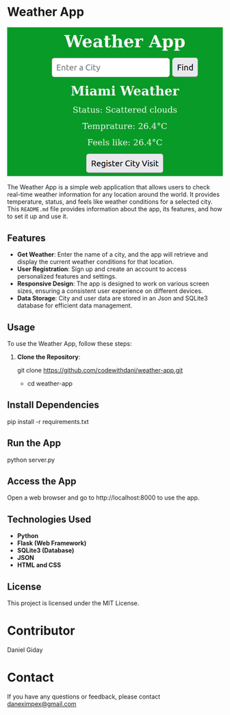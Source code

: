 # Weather App

![Weather App Screenshot](screenshot.png)

The Weather App is a simple web application that allows users to check real-time weather information for any location around the world. It provides temperature, status, and feels like  weather conditions for a selected city. This `README.md` file provides information about the app, its features, and how to set it up and use it.

## Features

- **Get Weather**: Enter the name of a city, and the app will retrieve and display the current weather conditions for that location.
- **User Registration**: Sign up and create an account to access personalized features and settings.
- **Responsive Design**: The app is designed to work on various screen sizes, ensuring a consistent user experience on different devices.
- **Data Storage**: City and user data are stored in an Json and SQLite3 database for efficient data management.

## Usage

To use the Weather App, follow these steps:

1. **Clone the Repository**:
  
   git clone https://github.com/codewithdani/weather-app.git
   - cd weather-app

## Install Dependencies
pip install -r requirements.txt

## Run the App
python server.py

## Access the App
Open a web browser and go to http://localhost:8000 to use the app.

## Technologies Used
- **Python**
- **Flask (Web Framework)**
- **SQLite3 (Database)**
- **JSON**
- **HTML and CSS**

## License
This project is licensed under the MIT License.

# Contributor
Daniel Giday

# Contact
If you have any questions or feedback, please contact daneximpex@gmail.com
